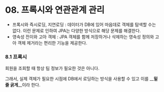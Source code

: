 # 08. 프록시와 연관관계 관리

* 프록시와 즉시로딩, 지연로딩 : 데이터가 DB에 있어 마음데로 객체를 탐색할 수는 없다. 이런 문제로 인하여 JPA는 다양한 방식으로 해당 문제를 해결한다.
* 영속성 전이와 고아 객체 : JPA 객체를 함께 저장하거나 삭제하는 영속성 정의와 고아 객체 제거라는 편리한 기능을 제공한다.

### 8.1 프록시

회원을 조회할 때 항상 팀 정보가 필요한 것은 아니다.

그래서, 실제 객체가 필요한 시점에 DB에서 로딩하는 방식을 사용할 수 있고 이를 	__**밑줄 굵게**__이라 한다.